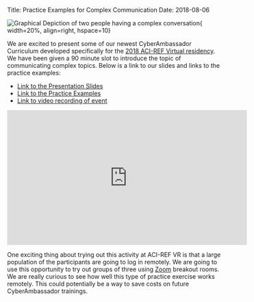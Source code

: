 Title: Practice Examples for Complex Communication
Date: 2018-08-06

![Graphical Depiction of two people having a complex conversation](//www.leamcleod.com/wp-content/uploads/2014/06/Communication-challenge.jpg){ width=20%, align=right, hspace=10}

We are excited to present some of our newest CyberAmbassador Curriculum developed specifically for the  [2018 ACI-REF Virtual residency](http://www.oscer.ou.edu/acirefvirtres2018.php). We have been given a 90 minute slot to introduce the topic of communicating complex topics.  Below is a link to our slides and links to the practice examples:

- [Link to the Presentation Slides](./images/2018-ACIREF_VR.pdf)
- [Link to the Practice Examples](//tinyurl.com/ACI-Practice)
- [Link to video recording of event](https://www.youtube.com/watch?v=C5hOKRf-xBE)

<iframe width="560" height="315" src="https://www.youtube.com/embed/C5hOKRf-xBE" frameborder="0" allow="autoplay; encrypted-media" allowfullscreen></iframe>

One exciting thing about trying out this activity at ACI-REF VR is that a large population of the participants are going to log in remotely.  We are going to use this opportunity to try out groups of three using [Zoom](//zoom.us/) breakout rooms. We are really curious to see how well this type of practice exercise works remotely. This could potentially be a way to save costs on future CyberAmbassador trainings.
